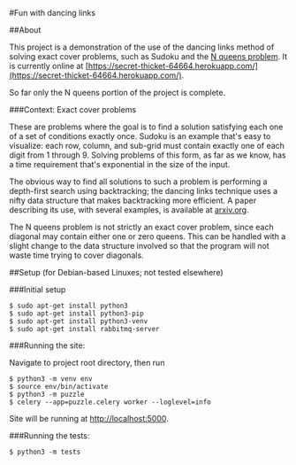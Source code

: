 #Fun with dancing links

##About

This project is a demonstration of the use of the dancing links method of solving exact cover problems, such as Sudoku and the [N queens problem](https://en.wikipedia.org/wiki/Eight_queens_puzzle). It is currently online at [https://secret-thicket-64664.herokuapp.com/](https://secret-thicket-64664.herokuapp.com/).

So far only the N queens portion of the project is complete.

###Context: Exact cover problems

These are problems where the goal is to find a solution satisfying each one of a set of conditions exactly once. Sudoku is an example that's easy to visualize: each row, column, and sub-grid must contain exactly one of each digit from 1 through 9. Solving problems of this form, as far as we know, has a time requirement that's exponential in the size of the input.

The obvious way to find all solutions to such a problem is performing a depth-first search using backtracking; the dancing links technique uses a nifty data structure that makes backtracking more efficient. A paper describing its use, with several examples, is available at [arxiv.org](http://arxiv.org/abs/cs/0011047).

The N queens problem is not strictly an exact cover problem, since each diagonal may contain either one or zero queens. This can be handled with a slight change to the data structure involved so that the program will not waste time trying to cover diagonals.

##Setup (for Debian-based Linuxes; not tested elsewhere)

###Initial setup

```
$ sudo apt-get install python3
$ sudo apt-get install python3-pip
$ sudo apt-get install python3-venv
$ sudo apt-get install rabbitmq-server
```
###Running the site:

Navigate to project root directory, then run
```
$ python3 -m venv env
$ source env/bin/activate
$ python3 -m puzzle
$ celery --app=puzzle.celery worker --loglevel=info
```
Site will be running at [http://localhost:5000](http://localhost:5000).

###Running the tests:

```
$ python3 -m tests
```
